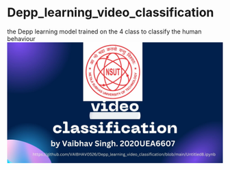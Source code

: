 # Depp_learning_video_classification
the Depp learning model trained on the 4 class to classify the human behaviour
<img src="https://github.com/VAIBHAV0526/Depp_learning_video_classification/blob/main/video%20classification/1.jpg"/>
